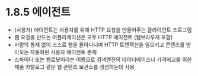 # 1.8.5 에이전트

* (사용자) 에이전트는 사용자를 위해 HTTP 요청을 만들어주는 클라이언트 프로그램
* 웹 요청을 만드는 어플리케이션은 모두 HTTP 에이전트 (웹브라우저 포함)
* 사람의 통제 없이 스스로 웹을 돌아다니며 HTTP 트랜잭션을 일으키고 콘텐츠를 받아오는 자동화된 사용자 에이전트 존재
* 스파이더 또는 웹로봇이라는 이름으로 검색엔진의 데이터베이스나 가격비교를 위한 제품 카탈로그 같은 웹 콘텐츠 보관소를 생성하는데 사용